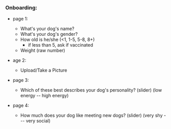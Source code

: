 ### Onboarding:
- page 1:
  - What's your dog's name?
  - What's your dog's gender?
  - How old is he/she (<1, 1-5, 5-8, 8+)
    - if less than 5, ask if vaccinated
  - Weight (raw number)
- age 2:
  - Upload/Take a Picture
- page 3:
  - Which of these best describes your dog's personality? (slider) (low energy -- high energy)

- page 4:
  - How much does your dog like meeting new dogs? (slider) (very shy --- very social)
  
